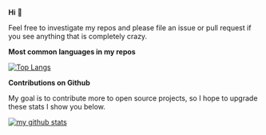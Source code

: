 **Hi** :wave:

Feel free to investigate my repos and please file an issue or pull request if
you see anything that is completely crazy.

**Most common languages in my repos**

[![Top Langs](https://github-readme-stats.vercel.app/api/top-langs/?username=ricardicus&theme=cobalt)](https://github.com/Ricardicus)


**Contributions on Github**

My goal is to contribute more to open source projects, so I hope to upgrade these stats I show you below.

[![my github stats](https://github-readme-stats.vercel.app/api?username=ricardicus&theme=cobalt)](https://github.com/anuraghazra/Ricardicus)
